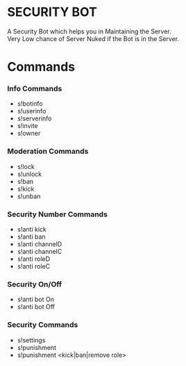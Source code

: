 # SECURITY BOT

A Security Bot which helps you in Maintaining the Server.<br>Very Low chance of Server Nuked if the Bot is in the Server.

# Commands
### **Info Commands**
- s!botinfo
- s!userinfo
- s!serverinfo
- s!invite
- s!owner

### Moderation Commands
- s!lock
- s!unlock
- s!ban
- s!kick
- s!unban

### Security Number  Commands
- s!anti kick
- s!anti ban
- s!anti channelD
- s!anti channelC
- s!anti roleD
- s!anti roleC

### Security On/Off
- s!anti bot On
- s!anti bot Off

### Security Commands
- s!settings
- s!punishment
- s!punishment <kick|ban|remove role>
